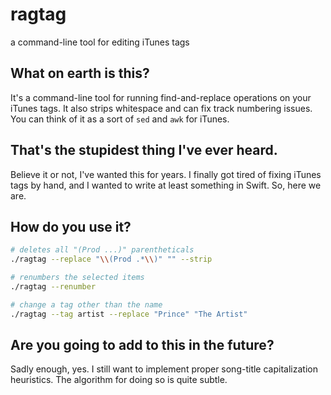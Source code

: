 # ragtag
a command-line tool for editing iTunes tags

## What on earth is this?
It's a command-line tool for running find-and-replace operations on your iTunes tags. 
It also strips whitespace and can fix track numbering issues. You can think of it as
a sort of `sed` and `awk` for iTunes.

## That's the stupidest thing I've ever heard.
Believe it or not, I've wanted this for years. I finally got tired of fixing iTunes 
tags by hand, and I wanted to write at least something in Swift. So, here we are. 

## How do you use it? 

```bash
# deletes all "(Prod ...)" parentheticals
./ragtag --replace "\\(Prod .*\\)" "" --strip

# renumbers the selected items
./ragtag --renumber

# change a tag other than the name
./ragtag --tag artist --replace "Prince" "The Artist"
```

## Are you going to add to this in the future? 

Sadly enough, yes. I still want to implement proper song-title capitalization 
heuristics. The algorithm for doing so is quite subtle.
